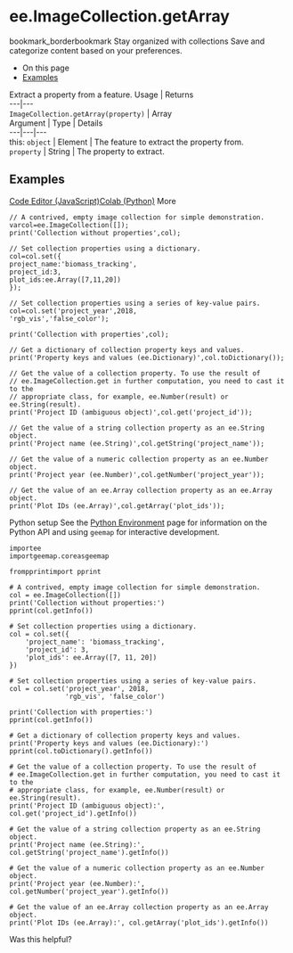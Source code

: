  
#  ee.ImageCollection.getArray
bookmark_borderbookmark Stay organized with collections  Save and categorize content based on your preferences.
  * On this page
  * [Examples](https://developers.google.com/earth-engine/apidocs/ee-imagecollection-getarray#examples)


Extract a property from a feature.
Usage | Returns  
---|---  
`ImageCollection.getArray(property)` | Array  
Argument | Type | Details  
---|---|---  
this: `object` | Element | The feature to extract the property from.  
`property` | String | The property to extract.  
## Examples
[Code Editor (JavaScript)](https://developers.google.com/earth-engine/apidocs/ee-imagecollection-getarray#code-editor-javascript-sample)[Colab (Python)](https://developers.google.com/earth-engine/apidocs/ee-imagecollection-getarray#colab-python-sample) More
```
// A contrived, empty image collection for simple demonstration.
varcol=ee.ImageCollection([]);
print('Collection without properties',col);

// Set collection properties using a dictionary.
col=col.set({
project_name:'biomass_tracking',
project_id:3,
plot_ids:ee.Array([7,11,20])
});

// Set collection properties using a series of key-value pairs.
col=col.set('project_year',2018,
'rgb_vis','false_color');

print('Collection with properties',col);

// Get a dictionary of collection property keys and values.
print('Property keys and values (ee.Dictionary)',col.toDictionary());

// Get the value of a collection property. To use the result of
// ee.ImageCollection.get in further computation, you need to cast it to the
// appropriate class, for example, ee.Number(result) or ee.String(result).
print('Project ID (ambiguous object)',col.get('project_id'));

// Get the value of a string collection property as an ee.String object.
print('Project name (ee.String)',col.getString('project_name'));

// Get the value of a numeric collection property as an ee.Number object.
print('Project year (ee.Number)',col.getNumber('project_year'));

// Get the value of an ee.Array collection property as an ee.Array object.
print('Plot IDs (ee.Array)',col.getArray('plot_ids'));
```
Python setup
See the [ Python Environment](https://developers.google.com/earth-engine/guides/python_install) page for information on the Python API and using `geemap` for interactive development.
```
importee
importgeemap.coreasgeemap
```
```
frompprintimport pprint

# A contrived, empty image collection for simple demonstration.
col = ee.ImageCollection([])
print('Collection without properties:')
pprint(col.getInfo())

# Set collection properties using a dictionary.
col = col.set({
    'project_name': 'biomass_tracking',
    'project_id': 3,
    'plot_ids': ee.Array([7, 11, 20])
})

# Set collection properties using a series of key-value pairs.
col = col.set('project_year', 2018,
              'rgb_vis', 'false_color')

print('Collection with properties:')
pprint(col.getInfo())

# Get a dictionary of collection property keys and values.
print('Property keys and values (ee.Dictionary):')
pprint(col.toDictionary().getInfo())

# Get the value of a collection property. To use the result of
# ee.ImageCollection.get in further computation, you need to cast it to the
# appropriate class, for example, ee.Number(result) or ee.String(result).
print('Project ID (ambiguous object):', col.get('project_id').getInfo())

# Get the value of a string collection property as an ee.String object.
print('Project name (ee.String):', col.getString('project_name').getInfo())

# Get the value of a numeric collection property as an ee.Number object.
print('Project year (ee.Number):', col.getNumber('project_year').getInfo())

# Get the value of an ee.Array collection property as an ee.Array object.
print('Plot IDs (ee.Array):', col.getArray('plot_ids').getInfo())
```

Was this helpful?
